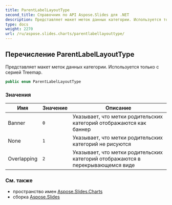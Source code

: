 ```yaml
---
title: ParentLabelLayoutType
second_title: Справочник по API Aspose.Slides для .NET
description: Представляет макет меток данных категории. Используется только с серией Treemap.
type: docs
weight: 2270
url: /ru/aspose.slides.charts/parentlabellayouttype/
---
```


## Перечисление ParentLabelLayoutType

Представляет макет меток данных категории. Используется только с серией Treemap.

```csharp
public enum ParentLabelLayoutType
```

### Значения

| Имя | Значение | Описание |
| --- | --- | --- |
| Banner | `0` | Указывает, что метки родительских категорий отображаются как баннер |
| None | `1` | Указывает, что метки родительских категорий не рисуются |
| Overlapping | `2` | Указывает, что метки родительских категорий отображаются в перекрывающемся виде |

### См. также

* пространство имен [Aspose.Slides.Charts](../../aspose.slides.charts)
* сборка [Aspose.Slides](../../)

<!-- DO NOT EDIT: сгенерировано xmldocmd для Aspose.Slides.dll -->